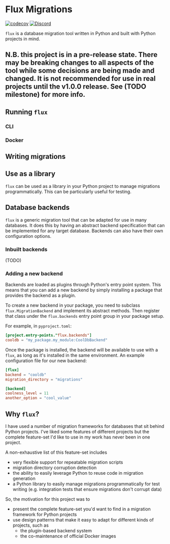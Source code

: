 # Flux Migrations

[![codecov](https://codecov.io/gh/k2bd/flux-migrations/graph/badge.svg?token=PJF3cYLtZh)](https://codecov.io/gh/k2bd/flux-migrations)
[![Discord](https://img.shields.io/discord/1238849973123154001?logo=discord&label=discord)](https://discord.gg/TnwbPx7QkT)

`flux` is a database migration tool written in Python and built with Python projects in mind.

## N.B. this project is in a pre-release state. There may be breaking changes to all aspects of the tool while some decisions are being made and changed. It is not recommended for use in real projects until the v1.0.0 release. See (TODO milestone) for more info.

## Running `flux`

### CLI

### Docker

## Writing migrations

## Use as a library

``flux`` can be used as a library in your Python project to manage migrations programmatically.
This can be particularly useful for testing.

## Database backends

``flux`` is a generic migration tool that can be adapted for use in many databases. It does this by having an abstract backend specification that can be implemented for any target database. Backends can also have their own configuration options.

### Inbuilt backends

(TODO)

### Adding a new backend

Backends are loaded as plugins through Python's entry point system.
This means that you can add a new backend by simply installing a package that provides the backend as a plugin.

To create a new backend in your package, you need to subclass ``flux.MigrationBackend`` and implement its abstract methods.
Then register that class under the ``flux.backends`` entry point group in your package setup.

For example, in ``pyproject.toml``:
    
```toml
[project.entry-points."flux.backends"]
cooldb = "my_package.my_module:CoolDbBackend"
```

Once the package is installed, the backend will be available to use with a `flux`, as long as it's installed in the same environment.
An example configuration file for our new backend:

```toml
[flux]
backend = "cooldb"
migration_directory = "migrations"

[backend]
coolness_level = 11
another_option = "cool_value"
```

## Why `flux`?

I have used a number of migration frameworks for databases that sit behind Python projects.
I've liked some features of different projects but the complete feature-set I'd like to use in my work has never been in one project.

A non-exhaustive list of this feature-set includes
- very flexible support for repeatable migration scripts
- migration directory corruption detection
- the ability to easily leverage Python to reuse code in migration generation
- a Python library to easily manage migrations programmatically for test writing (e.g. integration tests that ensure migrations don't corrupt data)

So, the motivation for this project was to
- present the complete feature-set you'd want to find in a migration framework for Python projects
- use design patterns that make it easy to adapt for different kinds of projects, such as 
  - the plugin-based backend system
  - the co-maintenance of official Docker images
